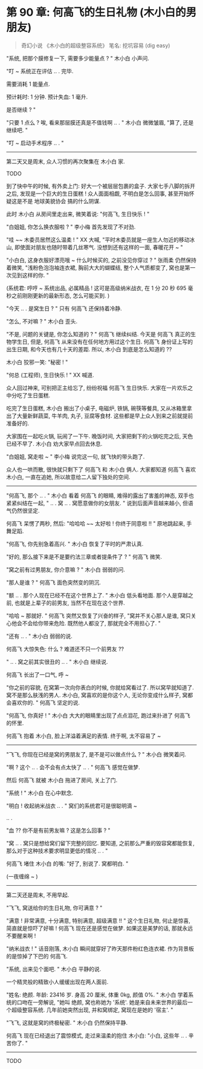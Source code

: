 # 第 90 章: 何高飞的生日礼物 (木小白的男朋友)

> 奇幻小说 《木小白的超级整容系统》
> 笔名: 挖坑容易 (dig easy)

"系统, 把那个膜修复一下, 需要多少能量点 ? "
木小白 小声问.

"叮 ~  系统正在评估 .. .  完毕.

需要消耗 1 能量点.

预计耗时: 1 分钟.
预计失血: 1 毫升.

是否继续 ? "

"只要 1 点么 ?
唉, 看来那层膜还真是不值钱啊 .. . "
木小白 微微皱眉,
"算了, 还是继续吧. "

"叮 ~  启动手术程序 .. . "

----

第二天又是周末, 众人习惯的再次聚集在 木小白 家.

TODO

到了快中午的时候, 有外卖上门: 好大一个被层层包裹的盒子.
大家七手八脚的拆开之后, 发现是一个巨大的生日蛋糕 !
众人面面相觑, 不明白是怎么回事,
甚至开始怀疑这是不是 地球美貌协会 搞的什么阴谋.

此时 木小白 从房间里走出来, 微笑着说:
"何高飞, 生日快乐 ! "

"白姐姐, 你怎么换衣服啦 ? "
李小梅 首先发现了不对劲.

"哇 ~~  木委员居然这么温柔 ! " XX 大喊,
"平时木委员就是一座生人勿近的移动冰山,
即使面对朋友也随时带着几丝寒气.
没想到还有这样的一面, 春暖花开 ~ "

"小白白, 这身衣服好漂亮哦 ~
什么时候买的, 之前没见你穿过 ? "
张雨柔 仍然保持着微笑,
"浅粉色泡泡袖连衣裙, 胸前大大的蝴蝶结, 整个人气质都变了,
窝也是第一次见到这样的你. "

(系统君: 哼哼 ~  系统出品, 必属精品 !
这可是高级纳米战衣, 在 1 分 20 秒 695 毫秒之前刚刚更新的最新形态,
怎么可能买到. )

"今天 .. .  是窝生日 ? " 只有 何高飞 还保持着冷静.

"怎么, 不对嘛 ? " 木小白 歪头.

"不是, 问题的关键是, 你怎么知道的 ? " 何高飞 继续纠结.
今天是 何高飞 真正的生物学生日, 但是,
何高飞 从来没有在任何地方用过这个生日.
何高飞 身份证上写的出生日期, 和今天也有几十天的差距.
所以, 木小白 到底是怎么知道的 ??

木小白 狡邪一笑: "秘密 ! "

"何总 (工程师), 生日快乐 ! " XX 喊道.

众人回过神来, 可别把正主给忘了, 纷纷祝福 何高飞 生日快乐.
大家在一片欢乐之中分吃了生日蛋糕.

吃完了生日蛋糕, 木小白 搬出了小桌子, 电磁炉, 铁锅, 碗筷等餐具,
又从冰箱里拿出了大量新鲜蔬菜, 牛羊肉, 丸子, 豆腐等食材.
这些都是早上众人到来之前就提前准备好的.

大家围在一起吃火锅, 玩闹了一下午.
晚饭时间, 大家把剩下的火锅吃完之后, 天色已经不早了.
木小白 劝大家早点回去休息.

"白姐姐, 窝走啦 ~ " 李小梅 说完这一句, 就飞快的带头跑了.

众人也一哄而散, 很快就只剩下了 何高飞 和 木小白 俩人.
大家都知道 何高飞 喜欢 木小白, 一直在追她, 所以故意给二人留下独处的空间.

----

"何高飞, 那个 .. . " 木小白 看着 何高飞 的眼睛,
难得的露出了害羞的神态, 双手也紧紧纠结在一起,
" .. . 窝 .. . 窝愿意做你的女朋友. "
说到后面声音越来越小, 但语气仍然很坚定.

何高飞 呆愣了两秒, 然后:
"哈哈哈 ~~  太好啦 ! 你终于同意啦 !! "
原地跳起来, 手舞足蹈.

"何高飞, 你先别急着高兴. " 木小白 恢复了平时的严肃认真.

"好的, 那么接下来是不是要约法三章或者提条件了 ? " 何高飞 微笑.

"窝之前有过男朋友, 你介意嘛 ? " 木小白 弱弱的问.

"那人是谁 ? " 何高飞 面色突然变的阴沉.

"额 .. .  那个人现在已经不在这个世界上了. "
木小白 低头看地面.
那个人是穿越之前, 也就是上辈子的前男友, 当然不在现在这个世界.

"哈哈 ~  那就好. " 何高飞 突然又恢复了兴奋的样子,
"窝并不关心那人是谁, 窝只关心他会不会给你带来危险.
既然他人都没了, 那就完全不用担心了. "

"还有 .. . " 木小白 弱弱的说.

何高飞 大惊失色: 什么 ? 难道还不只一个前男友 ??

" .. . 窝之前其实很丑的 .. . " 木小白 继续说.

何高飞 长出了一口气, 呼 ~

"你之前的容貌, 在窝第一次向你表白的时候, 你就给窝看过了.
所以窝早就知道了. 窝不是那么肤浅的男人.
木小白, 窝喜欢的是你这个人, 无论你变成什么样子, 窝都会喜欢你的. "
何高飞 坚定的说.

"何高飞, 你真好 ! " 木小白 大大的眼睛里出现了点点泪花,
跑过来扑进了 何高飞 的怀里.

何高飞 抱着 木小白, 脸上洋溢着满足的表情.
终于啊, 太不容易了 ~

----

"飞飞, 你现在已经是窝的男朋友了, 是不是可以做点什么 ? "
木小白 微笑着问.

"啊 ? 这个 .. . 会不会有点太快了 .. . "
何高飞 感觉在做梦.

然后 何高飞 就被 木小白 拖进了房间, 关上了门.

"系统 ! " 木小白 在心中默念.

"明白 ! 收起纳米战衣 .. . " 窝们的系统君可是很聪明滴 ~

.. .

"血 ?? 你不是有前男友嘛 ? 这是怎么回事 ? "

"窝 .. . 窝只是想给窝们留下完整的回忆.
要知道, 之前那么严重的毁容窝都能恢复,
那么对于这种技术要求明显更低的情况 .. . "

何高飞 堵住 木小白 的嘴: "好了, 别说了. 窝都明白. "

(一夜缠绵 ~ )

----

第二天还是周末, 不用早起.

"飞飞, 窝送给你的生日礼物, 你可满意 ? "

"满意 ! 非常满意, 十分满意, 特别满意, 超级满意 !! "
这个生日礼物, 何止是惊喜, 简直就是惊吓了好嘛 !
何高飞 现在还是感觉在做梦.
如果这是美梦的话, 那就永远不要醒来啊 !

"纳米战衣 ! " 话音刚落, 木小白 瞬间就穿好了昨天那件粉红色连衣裙.
作为背景板的是惊掉了下巴的 何高飞.

"系统, 出来见个面吧. " 木小白 平静的说.

一个精灵般的精致小人缓缓出现在两人面前.

"姓名: 绝颜. 年龄: 23416 岁.
身高 20 厘米, 体重 0kg, 颜值 0%. "
木小白 学着系统的口吻在一旁解说,
"她叫 绝颜, 窝也称她为 '系统'.
她是来自未来世界的最后一个超级整容系统.
几年前她突然出现, 并和窝绑定, 窝现在是她的 '宿主'. "

"飞飞, 这就是窝的终极秘密. " 木小白 仍然保持平静.

何高飞 现在已经退出了震惊模式, 走过来温柔的抱住 木小白:
"小白, 这些年 .. . 辛苦你了. "

----

TODO
